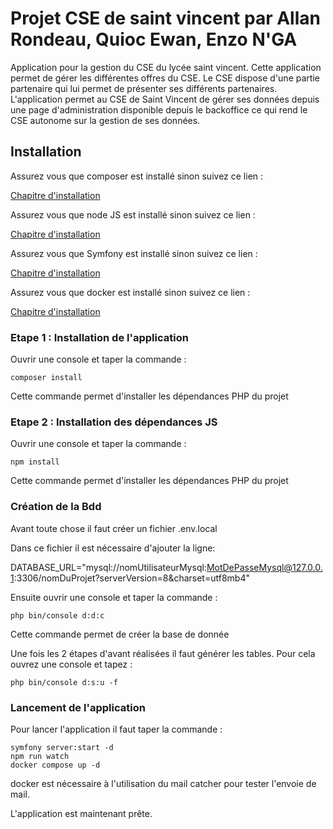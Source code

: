 # Projet CSE de saint vincent par Allan Rondeau, Quioc Ewan, Enzo N'GA 

Application pour la gestion du CSE du lycée saint vincent. Cette application permet de gérer les différentes offres du CSE.
Le CSE dispose d'une partie partenaire qui lui permet de présenter ses différents partenaires.
L'application permet au CSE de Saint Vincent de gérer ses données depuis une page d'administration disponible depuis le backoffice ce qui 
rend le CSE autonome sur la gestion de ses données.

## Installation

Assurez vous que composer est installé sinon suivez ce lien :

[Chapitre d'installation](https://getcomposer.org/doc/00-intro.md)

Assurez vous que node JS est installé sinon suivez ce lien :

[Chapitre d'installation](https://nodejs.org/fr/download/package-manager)

Assurez vous que Symfony est installé sinon suivez ce lien :

[Chapitre d'installation](https://symfony.com/download)

Assurez vous que docker est installé sinon suivez ce lien : 

[Chapitre d'installation](https://docs.docker.com/engine/install/)


### Etape 1 : Installation de l'application

Ouvrir une console et taper la commande :

```console
composer install
```

Cette commande permet d'installer les dépendances PHP du projet

### Etape 2 : Installation des dépendances JS

Ouvrir une console et taper la commande : 

```console
npm install
```

Cette commande permet d'installer les dépendances PHP du projet

### Création de la Bdd

Avant toute chose il faut créer un fichier .env.local

Dans ce fichier il est nécessaire d'ajouter la ligne:

DATABASE_URL="mysql://nomUtilisateurMysql:MotDePasseMysql@127.0.0.1:3306/nomDuProjet?serverVersion=8&charset=utf8mb4"

Ensuite ouvrir une console et taper la commande : 

```console
php bin/console d:d:c
```
Cette commande permet de créer la base de donnée

Une fois les 2 étapes d'avant réalisées il faut générer les tables.
Pour cela ouvrez une console et tapez : 

```console
php bin/console d:s:u -f
```

### Lancement de l'application

Pour lancer l'application il faut taper la commande :

```console
symfony server:start -d
npm run watch
docker compose up -d
```
docker est nécessaire à l'utilisation du mail catcher pour tester l'envoie de mail.

L'application est maintenant prête.
